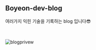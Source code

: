## Boyeon-dev-blog

여러가지 익힌 기술을 기록하는 blog 입니다😎<br/><br/><br/>

![blogprivew](https://github.com/boyeonJ/boyeon-dev-blog/assets/32887635/cf0d70a6-aac0-45ba-b47c-6e6e2511fb3c)
